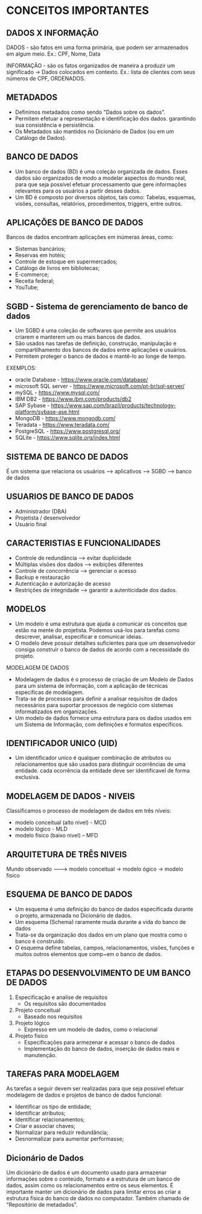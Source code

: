 # CONCEITOS IMPORTANTES

## DADOS X INFORMAÇÃO

DADOS - são fatos em uma forma primária, que podem ser armazenados em algum meio.
Ex.: CPF, Nome, Data

INFORMAÇÃO - são os fatos organizados de maneira a produzir um significado -> Dados colocados em contexto. 
Ex.: lista de clientes com seus números de CPF, ORDENADOS.

## METADADOS
* Definimos metadados como sendo "Dados sobre os dados".
* Permitem efetuar a representação e identificação dos dados. garantindo sua consistência e persistência.
* Os Metadados são mantidos no Dicionário de Dados (ou em um Catálogo de Dados).

## BANCO DE DADOS

* Um banco de dados (BD) é uma coleção organizada de dados. Esses dados são organizados de modo a modelar aspectos do mundo real, para que seja possível efetuar processamento que gere informações relevantes para os usuários a partir desses dados.
* Um BD é composto por diversos objetos, tais como: Tabelas, esquemas, visões, consultas, relatórios, procedimentos, triggers, entre outros.

## APLICAÇÕES DE BANCO DE DADOS

Bancos de dados encontram aplicações em inúmeras áreas, como:
* Sistemas bancários;
* Reservas em hotéis;
* Controle de estoque em supermercados;
* Catálogo de livros em bibliotecas;
* E-commerce;
* Receita federal;
* YouTube;

## SGBD - Sistema de gerenciamento de banco de dados 
* Um SGBD é uma coleção de softwares que permite aos usuários criarem e manterem um ou mais bancos de dados.
* São usados nas tarefas de definição, construção, manipulação e compartilhamento dos bancos de dados entre aplicações e usuários.
* Permitem proteger o banco de dados e mantê-lo ao longe de tempo.

EXEMPLOS:
* oracle Database - https://www.oracle.com/database/
* microsoft SQL server - https://www.microsoft.com/pt-br/sql-server/
* mySQL - https://www.mysql.com/
* IBM DB2 - https://www.ibm.com/products/db2
* SAP Sybase - https://www.sap.com/brazil/products/technology-platform/sybase-ase.html
* MongoDB - https://www.mongodb.com/
* Teradata - https://www.teradata.com/
* PostgreSQL - https://www.postgresql.org/
* SQLite - https://www.sqlite.org/index.html

## SISTEMA DE BANCO DE DADOS

É um sistema que relaciona os usuários --> aplicativos --> SGBD --> banco de dados

## USUARIOS DE BANCO DE DADOS
* Administrador (DBA)
* Projetista / desenvolvedor
* Usuário final

## CARACTERISTIAS E FUNCIONALIDADES
* Controle de redundância --> evitar duplicidade
* Múltiplas visões dos dados --> exibições diferentes
* Controle de concorrência --> gerenciar o acesso
* Backup e restauração
* Autenticação e autorização de acesso
* Restrições de integridade --> garantir a autenticidade dos dados.


## MODELOS

* Um modelo é uma estrutura que ajuda a comunicar os conceitos que estão na mente do projetista. Podemos usá-los para tarefas como descrever, analisar, especificar e comunicar ideias.
* O modelo deve possuir detalhes suficientes para que um desenvolvedor consiga construir o banco de dados de acordo com a necessidade do projeto.

MODELAGEM DE DADOS

* Modelagem de dados é o processo de criação de um Modelo de Dados para um sistema de informação, com a aplicação de técnicas especificas de modelagem.
* Trata-se de processos para definir a analisar requisitos de dados necessários para suportar processos de negócio com sistemas informatizados em organizações.
* Um modelo de dados fornece uma estrutura para os dados usados em um Sistema de Informação, com definições e formatos específicos.

## IDENTIFICADOR UNICO (UID)

* Um identificador unico é qualquer combinação de atributos ou relacionamentos que são usados para distinguir ocorrências de uma entidade. cada ocorrência da entidade deve ser identificavel de forma exclusiva.

## MODELAGEM DE DADOS - NIVEIS

Classificamos o processo de modelagem de dados em três níveis:
* modelo conceitual (alto nivel) - MCD
* modelo lógico - MLD
* modelo físico (baixo nivel) – MFD

## ARQUITETURA DE TRÊS NIVEIS

Mundo observado ---> modelo conceitual -> modelo ógico -> modelo fisico

## ESQUEMA DE BANCO DE DADOS

* Um esquema é uma definição do banco de dados especificada durante o projeto, armazenada no Dicionário de dados. 
* Um esquema (Schema) raramente muda durante a vida do  banco de dados
* Trata-se da organização dos dados em um plano que mostra como o banco é construido. 
* O esquema define tabelas, campos, relacionamentos, visões, funções e muitos outros elementos que comp~em o banco de dados.

## ETAPAS DO DESENVOLVIMENTO DE UM BANCO DE DADOS
1. Especificação e analise de requisitos 
	* Os requisitos são documentados
2. Projeto conceitual
	* Baseado nos requisitos
3. Projeto lógico
	* Expresso em um modelo de dados, como o relacional 
4. Projeto fisico
	* Especificações para armezenar e acessar o banco de dados
	* Implementação do banco de dados, inserção de dados reais e manutenção.

## TAREFAS PARA MODELAGEM

As tarefas a seguir devem ser realizadas para que seja possivel efetuar modelagem de dados e projetos de banco de dados funcional:
* Identificar os tipo de entidade;
* Identificar atributos;
* Identificar relacionamentos;
* Criar e associar chaves;
* Normalizar para reduzir redundância;
* Desnormalizar para aumentar performasse;

## Dicionário de Dados

Um dicionário de dados é um documento usado para armazenar informações sobre o conteúdo, formato e a estrutura de um banco de dados, assim como os relacionamentos entre os seus elementos.
É importante manter um dicionário de dados para limitar erros ao criar a estrutura física do banco de dados no computador.
Também chamado de "Repositório de metadados".



